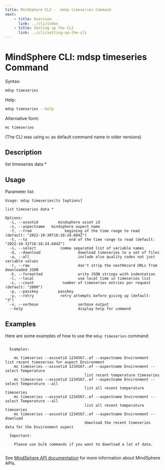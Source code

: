 ```yaml
---
title: MindSphere CLI -  mdsp timeseries Command
next:
    - title: Overview
      link: ../cli/index
    - title: Setting up the CLI
      link: ../cli/setting-up-the-cli
---
```


# MindSphere CLI: mdsp timeseries Command

Syntax:

```bash
mdsp timeseries
```

Help:

```bash
mdsp timeseries --help
```

Alternative form:

```bash
mc timeseries
```

(The CLI was using `mc` as default command name in older versions)

## Description

list timeseries data *

## Usage

Parameter list:

```text
Usage: mdsp timeseries|ts [options]

list timeseries data *

Options:
  -i, --assetid         mindsphere asset id
  -n, --aspectname   mindsphere aspect name
  -f, --from               begining of the time range to read (default: "2022-10-30T16:18:24.684Z")
  -t, --to                   end of the time range to read (default: "2022-10-31T16:18:24.684Z")
  -s, --select           comma separated list of variable names
  -d, --download                 download timeseries to a set of files
  -a, --all                      include also quality codes not just variable values
  -r, --raw                      don't strip the nextRecord URLs from downloaded JSON
  -h, --formatted                write JSON strings with indentation
  -l, --local                    use local time in timeseries list
  -c, --count             number of timeseries entries per request (default: "2000")
  -p, --passkey         passkey
  -y, --retry            retry attempts before giving up (default: "3")
  -v, --verbose                  verbose output
  --help                         display help for command

```

## Examples

Here are some examples of how to use the `mdsp timeseries` command:

```text

  Examples:

    mc timeseries --asssetid 1234567..ef --aspectname Environment   	list recent timeseries for aspect Environment
    mc timeseries --asssetid 1234567..ef --aspectname Environment --select Temperature 
									list recent temperature timeseries 
    mc timeseries --asssetid 1234567..ef --aspectname Environment --select Temperature --all 
									list all recent temperature timeseries
    mc timeseries --asssetid 1234567..ef --aspectname Environment --select Temperature --all 
									list all recent temperature timeseries
    mc timeseries --asssetid 1234567..ef --aspectname Environment --download 
									download the recent timeseries data for the Environment aspect

  Important:

    Please use bulk commands if you want to download a lot of data.


```

See [MindSphere API documentation](https://documentation.mindsphere.io/MindSphere/apis/index.html) for more information about MindSphere APIs.